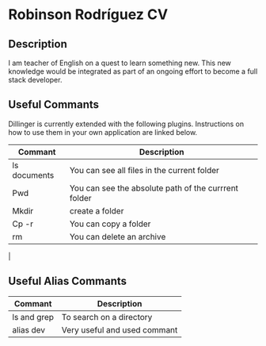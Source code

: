 # Robinson Rodríguez CV
## Description
I am teacher of English on a quest to learn something new. This new knowledge would be integrated as part of an ongoing effort to become a full stack developer.


## Useful Commants

Dillinger is currently extended with the following plugins.
Instructions on how to use them in your own application are linked below.

| Commant | Description |
| ------ | ------ |
| ls documents | You can see all files in the current folder|
| Pwd | You can see the absolute path of the currrent folder|
|Mkdir | create a folder|
| Cp -r | You can copy a folder |
| rm | You can delete an archive |
| 

## Useful Alias Commants


| Commant | Description |
| ------ | ------ |
| ls and grep  | To search on a directory|
| alias dev | Very useful and used commant|
